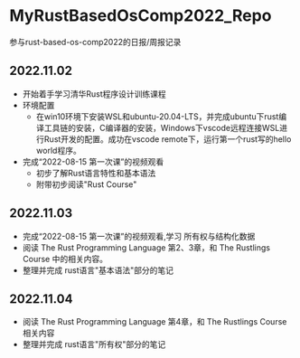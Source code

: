 # MyRustBasedOsComp2022_Repo
参与rust-based-os-comp2022的日报/周报记录

## 2022.11.02

* 开始着手学习清华Rust程序设计训练课程
* 环境配置
  * 在win10环境下安装WSL和ubuntu-20.04-LTS，并完成ubuntu下rust编译工具链的安装，C编译器的安装，Windows下vscode远程连接WSL进行Rust开发的配置。成功在vscode remote下，运行第一个rust写的hello world程序。
* 完成“2022-08-15 第一次课”的视频观看
  * 初步了解Rust语言特性和基本语法
  * 附带初步阅读"Rust Course"

## 2022.11.03

* 完成“2022-08-15 第一次课”的视频观看,学习 所有权与结构化数据
* 阅读 The Rust Programming Language 第2、3章，和 The Rustlings Course 中的相关内容。
* 整理并完成 rust语言"基本语法"部分的笔记

## 2022.11.04

* 阅读 The Rust Programming Language 第4章，和 The Rustlings Course相关内容
* 整理并完成 rust语言"所有权"部分的笔记
